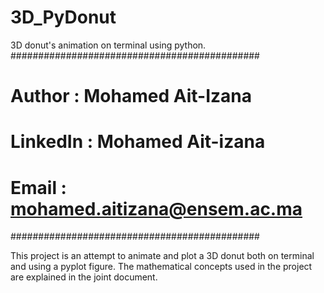 # 3D_PyDonut
3D donut's animation on terminal using python.
#############################################
#  Author : Mohamed Ait-Izana               #
#  LinkedIn : Mohamed Ait-izana             #
#  Email : mohamed.aitizana@ensem.ac.ma     #
#############################################

This project is an attempt to animate and plot a 3D donut both on terminal and using a pyplot figure.
The mathematical concepts used in the project are explained in the joint document.
